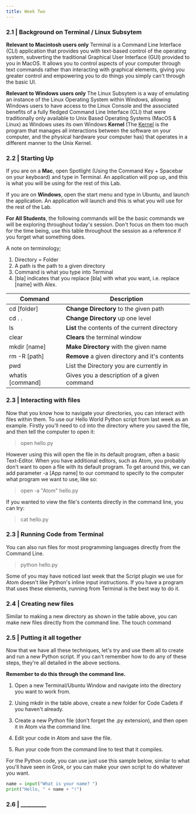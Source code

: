 ```yaml
---
title: Week Two
---
```


[//]: # (This is week two of the Code Cadets program)

### 2.1 | Background on Terminal / Linux Subsytem

**Relevant to Macintosh users only** Terminal is a Command Line Interface (CLI) application that provides you with text-based control of the operating system, subverting the traditional Graphical User Interface (GUI) provided to you in MacOS. It allows you to control aspects of your computer through text commands rather than interacting with graphical elements, giving you greater control and empowering you to do things you simply can't through the basic UI.

**Relevant to Windows users only** The Linux Subsytem is a way of emulating an instance of the Linux Operating System within Windows, allowing Windows users to have access to the Linux Console and the associated benefits of a fully fledged Command Line Interface (CLI) that were traditionally only available to Unix Based Operating Systems (MacOS & Linux) as Windows uses its own Windows **Kernel** (The [Kernel](https://en.wikipedia.org/wiki/Kernel_(operating_system)) is the program that manages all interactions between the software on your computer, and the physical hardware your computer has) that operates in a different manner to the Unix Kernel.

### 2.2 | Starting Up

If you are on a **Mac**, open Spotlight (Using the Command Key + Spacebar on your keyboard) and type in Terminal. An application will pop up, and this is what you will be using for the rest of this Lab.

If you are on **Windows**, open the start menu and type in Ubuntu, and launch the application. An application will launch and this is what you will use for the rest of the Lab.

**For All Students**, the following commands will be the basic commands we will be exploring throughout today's session. Don't focus on them too much for the time being, use this table throughout the session as a reference if you forget what something does.

A note on terminology;
1. Directory = Folder
2. A path is the path to a given directory
3. Command is what you type into Terminal
4. [bla] indicates that you replace [bla] with what you want, i.e. replace [name] with Alex.

| Command | Description |
|---------|-------------|
| cd [folder]| **Change Directory** to the given path |
| cd . .  | **Change Directory** up one level
| ls      | **List** the contents of the current directory |
| clear   | **Clears** the terminal window |
| mkdir [name]  | **Make Directory** with the given name |
| rm -R [path]  | **Remove** a given directory and it's contents |
| pwd | List the Directory you are currently in |
| whatis [command] | Gives you a description of a given command |


### 2.3 | Interacting with files

Now that you know how to navigate your directories, you can interact with files within them. To use our Hello World Python script from last week as an example. Firstly you'll need to cd into the directory where you saved the file, and then tell the computer to open it:

> open hello.py

However using this will open the file in its default program, often a basic Text-Editor. When you have additional editors, such as Atom, you probably don't want to open a file with its default program. To get around this, we can add parameter -a [App name] to our command to specify to the computer what program we want to use, like so:

> open -a "Atom" hello.py

If you wanted to view the file's contents directly in the command line, you can try:

> cat hello.py

### 2.3 | Running Code from Terminal

You can also run files for most programming languages directly from the Command Line.

> python hello.py

Some of you may have noticed last week that the Script plugin we use for Atom doesn't like Python's inline input instructions. If you have a program that uses these elements, running from Terminal is the best way to do it.

### 2.4 | Creating new files

Similar to making a new directory as shown in the table above, you can make new files directly from the command line. The touch command


### 2.5 | Putting it all together

Now that we have all these techniques, let's try and use them all to create and run a new Python script. If you can't remember how to do any of these steps, they're all detailed in the above sections.

**Remember to do this through the command line.**

1. Open a new Terminal/Ubuntu Window and navigate into the directory you want to work from.

2. Using mkdir in the table above, create a new folder for Code Cadets if you haven't already.

3. Create a new Python file (don't forget the .py extension), and then open it in Atom via the command line.

4. Edit your code in Atom and save the file.

5. Run your code from the command line to test that it compiles.

For the Python code, you can use just use this sample below, similar to what you'll have seen in Grok, or you can make your own script to do whatever you want.

```Python
name = input("What is your name? ")
print("Hello, " + name + "!")
```


### 2.6 | _________
